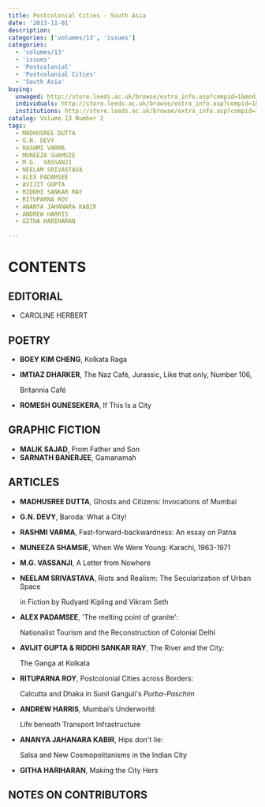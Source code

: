 ```yaml
---
title: Postcolonial Cities - South Asia
date: '2013-11-01'
description:
categories: ['volumes/13', 'issues']
categories:
  - 'volumes/13'
  - 'issues'
  - 'Postcolonial'
  - 'Postcolonial Cities'
  - 'South Asia'
buying:
  unwaged: http://store.leeds.ac.uk/browse/extra_info.asp?compid=1&modid=1&deptid=26&catid=265&prodid=4080
  individuals: http://store.leeds.ac.uk/browse/extra_info.asp?compid=1&modid=1&deptid=26&catid=264&prodid=4078
  institutions: http://store.leeds.ac.uk/browse/extra_info.asp?compid=1&modid=1&deptid=26&catid=263&prodid=4079
catalog: Volume 13 Number 2
tags:
  - MADHUSREE DUTTA
  - G.N. DEVY
  - RASHMI VARMA
  - MUNEEZA SHAMSIE
  - M.G.  VASSANJI
  - NEELAM SRIVASTAVA
  - ALEX PADAMSEE
  - AVIJIT GUPTA
  - RIDDHI SANKAR RAY
  - RITUPARNA ROY
  - ANANYA JAHANARA KABIR
  - ANDREW HARRIS
  - GITHA HARIHARAN

---
```



# CONTENTS  

## EDITORIAL

- CAROLINE HERBERT 

## POETRY

- **BOEY KIM CHENG**,  Kolkata Raga
- **IMTIAZ DHARKER**,  The Naz Café,  Jurassic,  Like that only,  Number 106, 

  Britannia Café

- **ROMESH GUNESEKERA**,  If This Is a City

## GRAPHIC FICTION

- **MALIK SAJAD**,  From Father and Son
- **SARNATH BANERJEE**,  Gamanamah

## ARTICLES

- **MADHUSREE DUTTA**,  Ghosts and Citizens: Invocations of Mumbai
- **G.N. DEVY**,  Baroda: What a City!
- **RASHMI VARMA**,  Fast-forward-backwardness: An essay on Patna
- **MUNEEZA SHAMSIE**,  When We Were Young: Karachi, 1963-1971
- **M.G.  VASSANJI**,  A Letter from Nowhere
- **NEELAM SRIVASTAVA**,  Riots and Realism: The Secularization of Urban Space

  in Fiction by Rudyard Kipling and Vikram Seth

- **ALEX PADAMSEE**,  'The melting point of granite': 

  Nationalist Tourism and the Reconstruction of Colonial Delhi

- **AVIJIT GUPTA & RIDDHI SANKAR RAY**,  The River and the City: 
	
  The Ganga at Kolkata	

- **RITUPARNA ROY**,  Postcolonial Cities across Borders: 
  
  Calcutta and Dhaka in Sunil Ganguli's *Purba-Paschim*

- **ANDREW HARRIS**,  Mumbai’s Underworld: 

  Life beneath Transport Infrastructure

- **ANANYA JAHANARA KABIR**,  Hips don't lie:

  Salsa and New Cosmopolitanisms in the Indian City	

- **GITHA HARIHARAN**,  Making the City Hers

## NOTES ON CONTRIBUTORS


